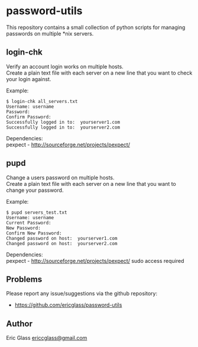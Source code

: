 password-utils
==============

This repository contains a small collection of python scripts for managing passwords on multiple *nix servers.



login-chk
---------

Verify an account login works on multiple hosts.  
Create a plain text file with each server on a new line that you want to check your login against.

Example:

    $ login-chk all_servers.txt
    Username: username
    Password:
    Confirm Password:
    Successfully logged in to:  yourserver1.com
    Successfully logged in to:  yourserver2.com
  
Dependencies:  
pexpect - http://sourceforge.net/projects/pexpect/


pupd
---------

Change a users password on multiple hosts.  
Create a plain text file with each server on a new line that you want to change your password.

Example:

    $ pupd servers_test.txt
    Username: username
    Current Password:
    New Password:
    Confirm New Password:
    Changed password on host:  yourserver1.com
    Changed password on host:  yourserver2.com
  
Dependencies:  
pexpect - http://sourceforge.net/projects/pexpect/
sudo access required



Problems
--------

Please report any issue/suggestions via the github repository:

* https://github.com/ericglass/password-utils


Author
------

Eric Glass <ericcglass@gmail.com>

